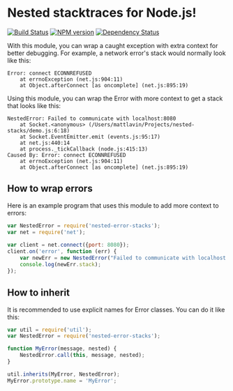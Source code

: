 Nested stacktraces for Node.js!
===============================

[![Build Status](https://travis-ci.org/mdlavin/nested-error-stacks.svg)](https://travis-ci.org/mdlavin/nested-error-stacks)
[![NPM version](https://badge.fury.io/js/nested-error-stacks.svg)](http://badge.fury.io/js/nested-error-stacks)
[![Dependency Status](https://david-dm.org/mdlavin/nested-error-stacks.svg)](https://david-dm.org/mdlavin/nested-error-stacks)

With this module, you can wrap a caught exception with extra context
for better debugging.  For example, a network error's stack would normally look
like this:

    Error: connect ECONNREFUSED
        at errnoException (net.js:904:11)
        at Object.afterConnect [as oncomplete] (net.js:895:19)

Using this module, you can wrap the Error with more context to get a stack
that looks like this:

    NestedError: Failed to communicate with localhost:8080
        at Socket.<anonymous> (/Users/mattlavin/Projects/nested-stacks/demo.js:6:18)
        at Socket.EventEmitter.emit (events.js:95:17)
        at net.js:440:14
        at process._tickCallback (node.js:415:13)
    Caused By: Error: connect ECONNREFUSED
        at errnoException (net.js:904:11)
        at Object.afterConnect [as oncomplete] (net.js:895:19)

How to wrap errors
------------------

Here is an example program that uses this module to add more context to errors:

```js
var NestedError = require('nested-error-stacks');
var net = require('net');
    
var client = net.connect({port: 8080});
client.on('error', function (err) {
    var newErr = new NestedError("Failed to communicate with localhost:8080", err);
    console.log(newErr.stack);
});
```

How to inherit
--------------

It is recommended to use explicit names for Error classes. You can do it
like this:

```js
var util = require('util');
var NestedError = require('nested-error-stacks');

function MyError(message, nested) {
    NestedError.call(this, message, nested);
}

util.inherits(MyError, NestedError);
MyError.prototype.name = 'MyError';
```
